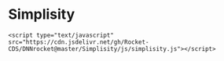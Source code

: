 # Simplisity

    <script type="text/javascript" src="https://cdn.jsdelivr.net/gh/Rocket-CDS/DNNrocket@master/Simplisity/js/simplisity.js"></script>
